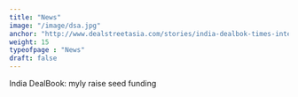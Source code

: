 ```yaml
---
title: "News"
image: "/image/dsa.jpg"
anchor: "http://www.dealstreetasia.com/stories/india-dealbok-times-internet-buys-viral-shots-myly-and-infurnia-raise-seed-funding-26238/"  
weight: 15
typeofpage : "News"
draft: false
---
```


India DealBook: myly raise seed funding

